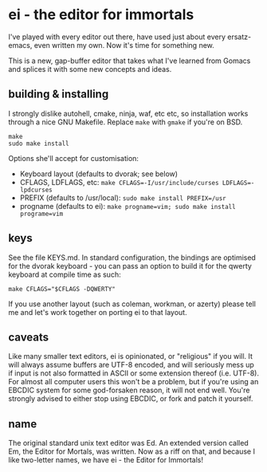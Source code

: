 # ei - the editor for immortals

I've played with every editor out there, have used just about every 
ersatz-emacs, even written my own. Now it's time for something new.

This is a new, gap-buffer editor that takes what I've learned from Gomacs and
splices it with some new concepts and ideas.

## building & installing

I strongly dislike autohell, cmake, ninja, waf, etc etc, so installation works
through a nice GNU Makefile. Replace `make` with `gmake` if you're on BSD.

    make
    sudo make install

Options she'll accept for customisation:

- Keyboard layout (defaults to dvorak; see below)
- CFLAGS, LDFLAGS, etc: `make CFLAGS=-I/usr/include/curses LDFLAGS=-lpdcurses`
- PREFIX (defaults to /usr/local): `sudo make install PREFIX=/usr`
- progname (defaults to ei): `make progname=vim; sudo make install programe=vim`

## keys

See the file KEYS.md. In standard configuration, the bindings are optimised for
the dvorak keyboard - you can pass an option to build it for the qwerty
keyboard at compile time as such:

    make CFLAGS="$CFLAGS -DQWERTY"

If you use another layout (such as coleman, workman, or azerty) please tell me
and let's work together on porting ei to that layout.

## caveats

Like many smaller text editors, ei is opinionated, or "religious" if you will.
It will always assume buffers are UTF-8 encoded, and will seriously mess up if
input is not also formatted in ASCII or some extension thereof (i.e. UTF-8).
For almost all computer users this won't be a problem, but if you're using an
EBCDIC system for some god-forsaken reason, it will not end well. You're
strongly advised to either stop using EBCDIC, or fork and patch it yourself.

## name

The original standard unix text editor was Ed. An extended version called Em,
the Editor for Mortals, was written. Now as a riff on that, and because I like
two-letter names, we have ei - the Editor for Immortals!

